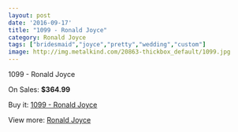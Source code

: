 ```yaml
---
layout: post
date: '2016-09-17'
title: "1099 - Ronald Joyce"
category: Ronald Joyce
tags: ["bridesmaid","joyce","pretty","wedding","custom"]
image: http://img.metalkind.com/20863-thickbox_default/1099.jpg
---
```

1099 - Ronald Joyce

On Sales: **$364.99**
<a href="https://www.metalkind.com/en/ronald-joyce/9092-1099.html"><amp-img layout="responsive" width="600" height="600" src="//img.metalkind.com/20863-thickbox_default/1099.jpg" alt="1099 - Ronald Joyce 0" /></a>

Buy it: [1099 - Ronald Joyce](https://www.metalkind.com/en/ronald-joyce/9092-1099.html "1099 - Ronald Joyce")

View more: [Ronald Joyce](https://www.metalkind.com/en/110-ronald-joyce "Ronald Joyce")